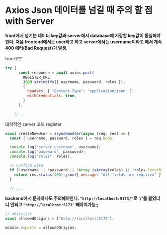 # Axios Json 데이터를 넘길 때 주의 할 점 with Server

**front에서 넘기는 데이터 key값과 server에서 database에 저장할 key값이 동일해야 한다. 처음 frontend에서는 user라고 하고 server에서는 username이라고 해서 계속 400 에러(Bad Request)가 발생.**

front코드

```js
try {
      const response = await axios.post(
        REGISTER_URL,
        JSON.stringify({ username, password, roles }),
        {
          headers: { "Content-Type": "application/json" },
          withCredentials: true,
        }
      );

    // ...
```

대략적인 server 코드 register

```js
const createNewUser = asyncHandler(async (req, res) => {
  const { username, password, roles } = req.body;

  console.log("server username", username);
  console.log("password", password);
  console.log("roles", roles);

  // Confirm data
  if (!username || !password || !Array.isArray(roles) || !roles.length) {
    return res.status(400).json({ message: "All fields are required" });
  }

  // ...
```

**backend에서 문자하나도 주의해야한다. `"http://localhost:5173/"`로 '/'를 붙였더니 안되고 `"http://localhost:5173"` 빼야지가능;;**

```js
// whitelist
const allowedOrigins = ["http://localhost:5173"];

module.exports = allowedOrigins;
```
